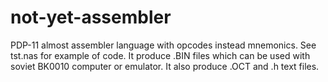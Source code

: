 not-yet-assembler
=================

PDP-11 almost assembler language with opcodes instead mnemonics.
See tst.nas for example of code. It produce .BIN files which can be used with soviet BK0010 computer or emulator. It also produce .OCT and .h text files.
